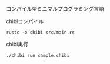 コンパイル型ミニマルプログラミング言語

chibiコンパイル
```
rustc -o chibi src/main.rs
```

chibi実行
```
./chibi run sample.chibi
```
